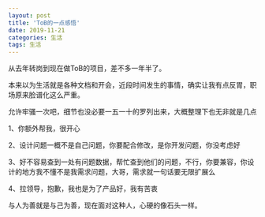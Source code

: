 ```yaml
---
layout: post 
title: 'ToB的一点感悟'
date: 2019-11-21
categories: 生活
tags: 生活
---
```


从去年转岗到现在做ToB的项目，差不多一年半了。



本来以为生活就是各种文档和开会，近段时间发生的事情，确实让我有点反胃，职场原来脸谱化这么严重。



允许牢骚一次吧，细节也没必要一五一十的罗列出来，大概整理下也无非就是几点

1、你额外帮我，很开心

2、设计问题一概不是自己问题，你要配合修改，是你开发问题，你没考虑好

3、好不容易查到一处有问题数据，帮忙查到他们的问题，不行，你要兼容，你设计的地方我不懂不是我需求问题，大哥，需求就一句话要无限扩展么

4、拉领导，抱歉，我也是为了产品好，我有苦衷



与人为善就是与己为善，现在面对这种人，心硬的像石头一样。